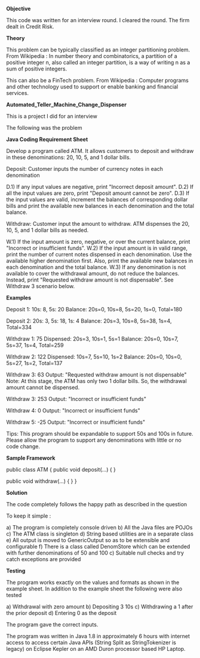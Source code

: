 **Objective**

This code was written for an interview round. I cleared the round. The firm dealt in Credit Risk.


**Theory**

This problem can be typically classified as an integer partitioning problem. From Wikipedia : In number theory and combinatorics, a partition of a positive integer n, also called an integer partition, is a way of writing n as a sum of positive integers.

This can also be a FinTech problem. From Wikipedia : Computer programs and other technology used to support or enable banking and financial services.



**Automated_Teller_Machine_Change_Dispenser**

This is a project  I did for an  interview

The following was the problem

**Java Coding Requirement Sheet**

Develop a program called ATM. It allows customers to deposit and withdraw in these denominations: 20, 10, 5, and 1 dollar bills.

Deposit: Customer inputs the number of currency notes in each denomination

D.1) If any input values are negative, print "Incorrect deposit amount".
D.2) If all the input values are zero, print "Deposit amount cannot be zero".
D.3) If the input values are valid, increment the balances of corresponding dollar bills and print the available new balances in each denomination and the total balance.

Withdraw: Customer input the amount to withdraw. ATM dispenses the 20, 10, 5, and 1 dollar bills as needed. 

W.1) If the input amount is zero, negative, or over the current balance, print "Incorrect or insufficient funds".
W.2) If the input amount is in valid range, print the number of current notes dispensed in each denomination. Use the available higher denomination first. Also, print the available new balances in each denomination and the total balance.
W.3) If any denomination is not available to cover the withdrawal amount, do not reduce the balances. Instead, print "Requested withdraw amount is not dispensable". See Withdraw 3 scenario below.


**Examples**

Deposit 1: 10s: 8, 5s: 20
Balance: 20s=0, 10s=8, 5s=20, 1s=0, Total=180

Deposit 2: 20s: 3, 5s: 18, 1s: 4
Balance: 20s=3, 10s=8, 5s=38, 1s=4, Total=334

Withdraw 1: 75
Dispensed: 20s=3, 10s=1, 5s=1
Balance: 20s=0, 10s=7, 5s=37, 1s=4, Total=259

Withdraw 2: 122
Dispensed: 10s=7, 5s=10, 1s=2
Balance: 20s=0, 10s=0, 5s=27, 1s=2, Total=137

Withdraw 3: 63
Output: "Requested withdraw amount is not dispensable"
Note: At this stage, the ATM has only two 1 dollar bills. So, the withdrawal amount cannot be dispensed.

Withdraw 3: 253
Output: "Incorrect or insufficient funds"

Withdraw 4: 0
Output: "Incorrect or insufficient funds"

Withdraw 5: -25
Output: "Incorrect or insufficient funds"


Tips: This program should be expandable to support 50s and 100s in future. Please allow the program to support any denominations with little or no code change.

**Sample Framework**

public class ATM {
   public void deposit(...) {
   }

   public void withdraw(...) {
   }
}



**Solution**

The code completely follows the happy path as described in the question

To keep it simple : 

a) The program is completely console driven
b) All the Java files are POJOs
c) The ATM class is singleton
d) String based utilities are in a separate class
e) All output is moved to GenericOutput so as to be extensible and configurable
f) There is a class called DenomStore which can be extended with further denominations of 50 and 100
c) Suitable null checks and try catch exceptions are provided

**Testing** 

The program works exactly on the values and formats as shown in the example sheet.  In addition to the example sheet the following were also tested

a) Withdrawal with zero amount
b) Depositing 3 10s
c) Withdrawing  a 1 after the prior deposit
d) Entering 0 as the deposit

The program gave the correct inputs.

The program was written in Java 1.8 in approximately 6 hours with internet access to access certain Java APIs (String Split as StringTokenizer is legacy) on Eclipse Kepler on an AMD Duron processor based HP Laptop.

